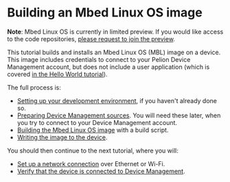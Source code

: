 # Building an Mbed Linux OS image

<span class="notes">**Note**: Mbed Linux OS is currently in limited preview. If you would like access to the code repositories, [please request to join the preview](https://os.mbed.com/linux-os/).</span>

This tutorial builds and installs an Mbed Linux OS (MBL) image on a device. This image includes credentials to connect to your Pelion Device Management account, but does not include a user application (which is covered [in the Hello World tutorial](../develop-apps/hello-world-application.html)).

The full process is:

* [Setting up your development environment](../first-image/setting-up-and-supported-hardware.html), if you haven't already done so.
* [Preparing Device Management sources](../first-image/provisioning-for-pelion-device-management.html). You will need these later, when you try to connect to your Device Management account.
* [Building the Mbed Linux OS image](../first-image/building-an-mbl-image.html) with a build script.
* [Writing the image to the device](../first-image/writing-and-booting-the-disk-image.html).

You should then continue to the next tutorial, where you will:

* [Set up a network connection](../first-image/connecting-to-a-network-and-pelion-device-management.html) over Ethernet or Wi-Fi.
* [Verify that the device is connected to Device Management](../first-image/verifying-that-the-device-is-connected-to-device-management.html).
